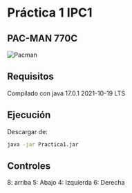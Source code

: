 # Práctica 1 IPC1

## PAC-MAN 770C 

![Pacman](https://static.wikia.nocookie.net/ssbb/images/6/6f/Pac-Man_SSB4.png/revision/latest?cb=20140611041431&path-prefix=es)

## Requisitos
Compilado con java 17.0.1 2021-10-19 LTS

## Ejecución

Descargar de: 
```sh
java -jar Practica1.jar
```

## Controles

8: arriba
5: Abajo
4: Izquierda
6: Derecha
